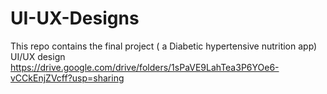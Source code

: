 # UI-UX-Designs
This repo contains the final project ( a Diabetic hypertensive nutrition app) UI/UX design
https://drive.google.com/drive/folders/1sPaVE9LahTea3P6YOe6-vCCkEnjZVcff?usp=sharing
